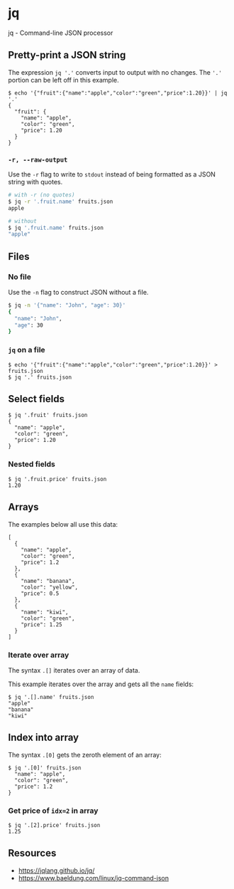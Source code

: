 # jq

jq - Command-line JSON processor

## Pretty-print a JSON string
The expression `jq '.'` converts input to output with no changes. The `'.'` portion can be left off in this example.

```
$ echo '{"fruit":{"name":"apple","color":"green","price":1.20}}' | jq '.'
{
  "fruit": {
    "name": "apple",
    "color": "green",
    "price": 1.20
  }
}
```

### `-r, --raw-output`
Use the `-r` flag to write to `stdout` instead of being formatted as a JSON string with quotes.

```bash
# with -r (no quotes)
$ jq -r '.fruit.name' fruits.json
apple

# without
$ jq '.fruit.name' fruits.json
"apple"
```

## Files
### No file
Use the `-n` flag to construct JSON without a file.

```bash
$ jq -n '{"name": "John", "age": 30}'
{
  "name": "John",
  "age": 30
}
```

### `jq` on a file
```
$ echo '{"fruit":{"name":"apple","color":"green","price":1.20}}' > fruits.json
$ jq '.' fruits.json
```

## Select fields
```
$ jq '.fruit' fruits.json
{
  "name": "apple",
  "color": "green",
  "price": 1.20
}
```

### Nested fields
```
$ jq '.fruit.price' fruits.json
1.20
```

## Arrays
The examples below all use this data:
```
[
  {
    "name": "apple",
    "color": "green",
    "price": 1.2
  },
  {
    "name": "banana",
    "color": "yellow",
    "price": 0.5
  },
  {
    "name": "kiwi",
    "color": "green",
    "price": 1.25
  }
]
```

### Iterate over array
The syntax `.[]` iterates over an array of data.

This example iterates over the array and gets all the `name` fields:
```
$ jq '.[].name' fruits.json
"apple"
"banana"
"kiwi"
```

## Index into array
The syntax `.[0]` gets the zeroth element of an array:
```
$ jq '.[0]' fruits.json
  "name": "apple",
  "color": "green",
  "price": 1.2
}
```

### Get price of `idx=2` in array
```
$ jq '.[2].price' fruits.json
1.25
```

## Resources
- https://jqlang.github.io/jq/
- https://www.baeldung.com/linux/jq-command-json
